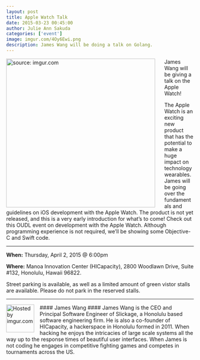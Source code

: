 ```yaml
---
layout: post
title: Apple Watch Talk
date: 2015-03-23 00:45:00
author: Julie Ann Sakuda
categories: ['event']
image: imgur.com/4Oy6Ewi.png
description: James Wang will be doing a talk on Golang.
---
```

<div style="float: left; margin-right: 15px; padding-right: 10px;" >
<a href="http://imgur.com/4Oy6Ewi"><img src="http://i.imgur.com/4Oy6Ewi.png" title="source: imgur.com" style="width: 25rem;" /></a>
</div>

James Wang will be giving a talk on the Apple Watch!

The Apple Watch is an exciting new product that has the potential to make a huge impact on technology wearables. James will be going over the fundamentals and guidelines on iOS development with the Apple Watch. The product is not yet released, and this is a very early introduction for what’s to come! Check out this OUDL event on development with the Apple Watch. Although programming experience is not required, we’ll be showing some Objective-C and Swift code.

***

__When:__ Thursday, April 2, 2015 @ 6:00pm

__Where:__ Manoa Innovation Center (HICapacity), 2800 Woodlawn Drive, Suite #132, Honolulu, Hawaii 96822. 

Street parking is available, as well as a limited amount of green vistor stalls are available. Please do not park in the reserved stalls.

---
<div style="float: left; margin-right: 15px;">
<a href="http://imgur.com/zCMOHqZ"><img src="http://i.imgur.com/zCMOHqZ.jpg" width="75" title="Hosted by imgur.com" /></a>
</div>
#### James Wang ####
James Wang is the CEO and Principal Software Engineer of Slickage, a Honolulu based software engineering firm. He is also a co-founder of HICapacity, a hackerspace in Honolulu formed in 2011. When hacking he enjoys the intricacies of large scale systems all the way up to the response times of beautiful user interfaces. When James is not coding he engages in competitive fighting games and competes in tournaments across the US.

<br style="clear:both" />